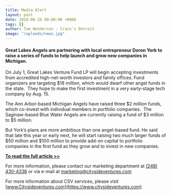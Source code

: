 ```yaml
---
title: Media Alert
layout: post
date: 2018-06-26 00:00:00 +0000
tags: []
author: Tom Henderson - Crain's Detroit
image: "/uploads/news.jpg"
---
```

#### **­Great Lakes Angels are partnering with local entrepreneur Doron York to raise a series of funds to help launch and grow new companies in Michigan.**     

On July 1, Great Lakes Venture Fund LP will begin accepting investments from accredited high-net-worth investors and family offices. Fund organizers are targeting $18 million, which would dwarf other angel funds in the state. ­ They hope to make the first investment in a very early-stage tech company by Aug. 15. ­ 

The Ann Arbor-based Michigan Angels have raised three $2 million funds, which co-invest with individual members in portfolio companies. ­ The Saginaw-based Blue Water Angels are currently raising a fund of $3 million to $5 million. 

But York’s plans are more ambitious than one angel-based fund. He said that late this year or early next, he will start raising two much larger funds of $50 million and $100 million to provide add-on capital to portfolio companies in the first fund as they grow and to invest in new companies. ­ 

[**To read the full article >>**](http://www.crainsdetroit.com/article/20180617/news/663826/great-lakes-angels-partner-to-grow-funds-and-new-companies#utm_medium=email&utm_source=cdb-afternoon&utm_campaign=cdb-afternoon-20180618)

For more information, please contact our marketing department at [(248) 430-4336](tel:+12484304336) or via e-mail at [marketing@citysideventures.com](mailto:marketing@citysideventures.com)

For more information about CSV services, please visit [www.Citysideventures.com](https://www.citysideventures.com)